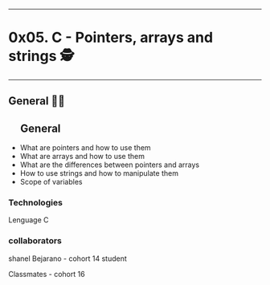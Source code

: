 ***********************************
<h1>0x05. C - Pointers, arrays and strings 🕵</h1>

***********************************

<h2>General 👨‍🎓</h2>

<ul>
    <h2>General</h2>

<li type="disc">What are pointers and how to use them</li>
<li type="disc">What are arrays and how to use them</li>
<li type="disc">What are the differences between pointers and arrays</li>
<li type="disc">How to use strings and how to manipulate them</li>
<li type="disc">Scope of variables</li>

</ul>

<h3>Technologies</h3>
<p>Lenguage C</p>


<h3>collaborators</h3>
<p> shanel Bejarano - cohort 14 student</p>
<p>Classmates - cohort 16</p>
